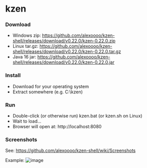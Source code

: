 # kzen

### Download
- Windows zip: https://github.com/alexoooo/kzen-shell/releases/download/v0.22.0/kzen-0.22.0.zip
- Linux tar.gz: https://github.com/alexoooo/kzen-shell/releases/download/v0.22.0/kzen-0.22.0.tar.gz
- Java 16 jar: https://github.com/alexoooo/kzen-shell/releases/download/v0.22.0/kzen-0.22.0.jar

### Install
- Download for your operating system
- Extract somewhere (e.g. C:\kzen)

### Run
- Double-click (or otherwise run) kzen.bat (or kzen.sh on Linux)
- Wait to load...
- Browser will open at: http://localhost:8080

### Screenshots
See: https://github.com/alexoooo/kzen-shell/wiki/Screenshots

Example:
![image](https://user-images.githubusercontent.com/4985552/101042597-5cc27800-354b-11eb-85ff-5e002de103ba.png)
